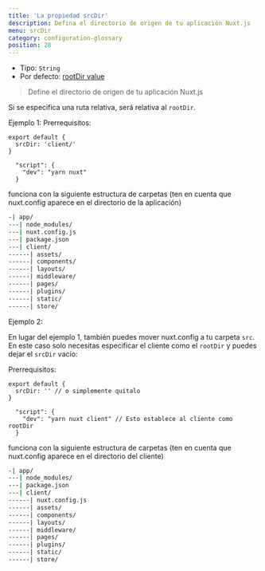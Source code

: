```yaml
---
title: 'La propiedad srcDir'
description: Defina el directorio de origen de tu aplicación Nuxt.js
menu: srcDir
category: configuration-glossary
position: 28
---
```


- Tipo: `String`
- Por defecto: [rootDir value](/guides/configuration-glossary/configuration-rootdir)

> Define el directorio de origen de tu aplicación Nuxt.js

Si se especifica una ruta relativa, será relativa al `rootDir`.

Ejemplo 1: Prerrequisitos:

```js{}[nuxt.config.js]
export default {
  srcDir: 'client/'
}
```

```js{}[package.json]
  "script": {
    "dev": "yarn nuxt"
  }
```

funciona con la siguiente estructura de carpetas (ten en cuenta que nuxt.config aparece en el directorio de la aplicación)

```bash
-| app/
---| node_modules/
---| nuxt.config.js
---| package.json
---| client/
------| assets/
------| components/
------| layouts/
------| middleware/
------| pages/
------| plugins/
------| static/
------| store/
```

Ejemplo 2:

En lugar del ejemplo 1, también puedes mover nuxt.config a tu carpeta `src`. En este caso solo necesitas especificar el cliente como el `rootDir` y puedes dejar el `srcDir` vacío:

Prerrequisitos:

```js{}[nuxt.config.js]
export default {
  srcDir: '' // o simplemente quítalo
}
```

```js{}[package.json]
  "script": {
    "dev": "yarn nuxt client" // Esto establece al cliente como rootDir
  }
```

funciona con la siguiente estructura de carpetas (ten en cuenta que nuxt.config aparece en el directorio del cliente)

```bash
-| app/
---| node_modules/
---| package.json
---| client/
------| nuxt.config.js
------| assets/
------| components/
------| layouts/
------| middleware/
------| pages/
------| plugins/
------| static/
------| store/
```
